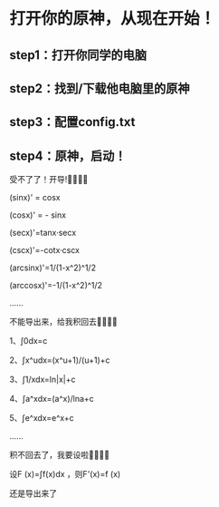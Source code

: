# 打开你的原神，从现在开始！

## step1：打开你同学的电脑

## step2：找到/下载他电脑里的原神

## step3：配置config.txt

## step4：原神，启动！

受不了了！开导!🥵🥵🥵🥵

(sinx)' = cosx 

 

(cosx)' = - sinx 

 

(secx)'=tanx·secx 

 

(cscx)'=-cotx·cscx 

 

(arcsinx)'=1/(1-x^2)^1/2

 

(arccosx)'=-1/(1-x^2)^1/2

 

......

 

不能导出来，给我积回去🥵🥵🥵🥵

 

1、∫0dx=c

 

2、∫x^udx=(x^u+1)/(u+1)+c

 

3、∫1/xdx=ln|x|+c

 

4、∫a^xdx=(a^x)/lna+c

 

5、∫e^xdx=e^x+c

 

......

 

积不回去了，我要设啦🥵🥵🥵🥵

 

设F (x)=∫f(x)dx ，则F'(x)=f (x)

 

还是导出来了